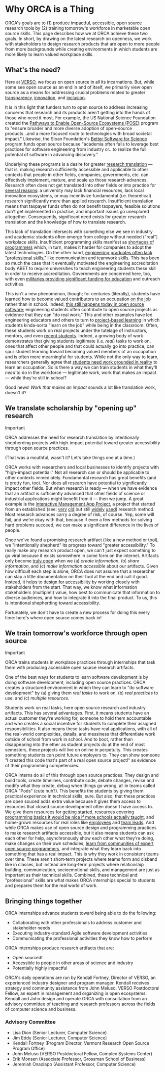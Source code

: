 # Why ORCA is a Thing
ORCA's goals are to (1) produce impactful, accessible, open source research tools by (2) training tomorrow's workforce in marketable open source skills. This page describes how we at ORCA achieve these two goals. In short, by drawing on the latest research on openness, we work with stakeholders to design research products that are open to more people from more backgrounds while creating environments in which students are more likely to learn valued workplace skills.

## What's the need?
Here at [VERSO](https://verso.w3.uvm.edu/), we focus on open source in all its incarnations. But, while some see open source as an end in and of itself, we primarily view open source as a means for addressing crucial problems related to greater [transparency](https://www.archives.gov/files/cui/documents/2009-WH-memo-on-transparency-and-open-government.pdf), [innovation](https://obamawhitehouse.archives.gov/sites/default/files/microsites/ostp/ostp_public_access_memo_2013.pdf), and [inclusion](https://www.whitehouse.gov/wp-content/uploads/2022/08/08-2022-OSTP-Public-Access-Memo.pdf).

It is in this light that funders turn to open source to address increasing concerns that research and its products aren't getting into the hands of those who need it most. For example, the US National Science Foundation created the [Pathways to Enable Open-Source Ecosystems (POSE)](https://new.nsf.gov/funding/opportunities/pathways-enable-open-source-ecosystems-pose) program to "ensure broader and more diverse adoption of open-source products...and a more focused route to technologies with broad societal impact." Likewise, the Sloan Foundation's [Better Software for Science](https://sloan.org/programs/digital-technology/better-software-for-science) program funds open source because "academia often fails to leverage best practices for software engineering from industry or...to realize the full potential of software in advancing discovery."

Underlying these programs is a desire for greater [research translation](https://new.nsf.gov/funding/opportunities/accelerating-research-translation-art) — that is, making research sufficiently accessible and applicable to other contexts that people in other fields, companies, governments, etc. can effectively implement, mature, and scale up those research advances. Research often does not get translated into other fields or into practice for [several reasons](https://new.nsf.gov/funding/opportunities/accelerating-research-translation-art/nsf23-558/solicitation#pgm_intr_txt): a university may lack financial resources, lack local innovation ecosystems, or may incentivize fundamental (i.e. theoretical) research significantly more than applied research. Insufficient translation means that taxpayer funds often do not benefit taxpayers, feasible solutions don't get implemented in practice, and important issues go unexplored altogether. Consequently, significant need exists for greater research translation and the knowledge of how to translate research.

This lack of translation intersects with something else we see in industry and academia: students often emerge from college without needed ("real") workplace skills. Insufficient programming skills manifest as [shortages of programmers](https://www.technologyreview.com/2023/09/21/1079695/new-approaches-to-the-tech-talent-shortage/) which, in turn, makes it harder for companies to adopt the latest technologies. On the other hand, [engineering graduates often lack "professional skills,"](https://onlinelibrary.wiley.com/doi/10.1002/j.2168-9830.2005.tb00828.x) like communication and teamwork skills. This has been so much the case that it eventually motivated the engineering accreditation body ABET to require universities to teach engineering students these skill in order to receive accreditation. Governments are concerned here, too, with even [militaries providing significant funding for education](https://www.grants.gov/search-results-detail/351854) and outreach activities.

This isn't a new phenomenon, though; for centuries (literally), students have learned how to become valued contributors to an occupation [on the job](https://www.google.com/books/edition/Situated_Learning/CAVIOrW3vYAC) rather than in school. Indeed, [this still happens today in open source software](https://doi.org/10.2753/MIS0742-1222250401); engineering students often contribute to open source projects as evidence that they can "do real work." This and other examples have led engineering educators and others to turn to [project-based learning](https://knilt.arcc.albany.edu/images/4/4d/PBL_Article.pdf) in which students kinda-sorta "learn on the job" while being in the classroom. Often, these students work on real projects under the tutelage of instructors, mentors, and even [recent students](doi.org/10.1287/orsc.2020.14214). Indeed, a growing body of work demonstrates that giving students legitimate (i.e. _real_) tasks to work on, ones that affect other people and that could actually go into practice, can spur student learning toward becoming valued members of an occupation and is often more mearningful for students. While not the only way to learn, researchers generally agree that [students need work grounded in reality](doi.org/10.1287/orsc.2020.14214) to learn an occupation. So is there a way we can train students in what they'll _need_ to do in the workforce — legitimate work, work that makes an impact — while they're still in school?

Good news! _Work that makes an impact_ sounds a lot like translation work, doesn't it?

## We translate scholarship by "opening up" research
> [!Important]
> ORCA addresses the need for research translation by intentionally shepherding projects with high-impact potential toward greater accessibility through open source practices.

(That was a mouthful, wasn't it? Let's take things one at a time.)

ORCA works with researchers and local businesses to identify projects with "high-impact potential." Not all research can or should be applicable to other contexts immediately. Fundamental research has great benefits (and is pretty fun, too). Nor does all research have potential to significantly impact other fields. But when research is ready — when we have evidence that an artifact is sufficiently advanced that other fields of science or industrial applications might benefit from it — then we jump. A great example is the [Interactive Management App Project](https://github.com/VERSO-UVM/Interactive-Management-App), a project that started from an established (see: [very](https://www.doi.org/10.1109/TSMC.1974.4309336) [old](https://www.doi.org/10.1109/PROC.1975.9765) but still [widely](https://doi.org/10.1007/s11205-014-0764-x) [used](https://journals.sagepub.com/eprint/UTIRDF3JWTXB5IJWESYX/full)) research method. Most research advances carry a degree of risk, of course. Yep, some will fail, and we're okay with that, because if even a few methods for solving hard problems succeed, we can make a significant difference in the lives of people.

Once we've found a promising research artifact (like a new method or tool), we "intentionally shepherd" its progress toward "greater accessibility." To really make any research product open, we can't just expect something to go viral because it exists somewhere in some form on the internet. Artifacts only become [truly open](https://ijoc.org/index.php/ijoc/article/view/4466) when we (a) _create information_, (b) _share information_, and (c) _make information accessible_ about our artifacts. Given how difficult each step is alone, ORCA does not assume that a researcher can slap a little documentation on their tool at the end and call it good. Instead, it helps to [design for accessibility](https://www.google.com/books/edition/Just_Ask/hRnpXbFB06cC) by working closely with stakeholders from the start. That way, we know what information stakeholders (multiple!!) value, how best to communicate that information to diverse audiences, and how to integrate it into the final product. To us, this is intentional shepherding toward accessibility.

Fortunately, we don't have to create a new process for doing this every time: here's where open source comes back in! 

## We train tomorrow's workforce through open source

> [!Important]
> ORCA trains students in workplace practices through internships that task them with producing accessible open source research artifacts.

One of the best ways for students to learn software development is by doing software development, including open source practices. ORCA creates a structured environment in which they can learn to "do software development" by (a) giving them _real tasks_ to work on, (b) _real practices_ to use, and (c) _multiple resources_.

Students work on real tasks, here open source research and industry artifacts. This has several advantages. First, it means students have an actual customer they're working for, someone to hold them accountable and who creates a social incentive for students to complete their assigned responsibilities. It also means these tasks have real applications, with all of the real-world complexities, details, and messiness that differentiate work outside of school from work in school. And to boot, rather than disappearing into the ether as student projects do at the end of most semesters, these projects will live on online in perpetuity. This creates something students can point future employers to. They can show someone "I created this code that's part of a real open source project!" as evidence of their programming competencies.

ORCA interns do all of this through open source practices. They design and build tools, create timelines, contribute code, debate changes, revise and modify what they create, debug when things go wrong, all in teams called ORCA "Pods" (cute huh?). This benefits the students by giving them practical experience in technical skills, sure. But also, that these practices are open souced adds extra value because it gives them access to resources that closed source development often doesn't have access to. We give them resources for [getting started](https://www.freecodecamp.org/news/a-practical-guide-to-start-opensource-contributions/), resources covering [programming basics it would be nice if more schools actually taught](https://missing.csail.mit.edu/), and home-grown resources for real roles like [employees](ORCA_Handbook.md) and [team leads](Onboarding.md). And while ORCA makes use of open source design and programming practices to make research artifacts accessible, but it also means students can ask each other for help, asynchronously show each other what they're doing, make changes on their own schedules, [learn from communities of expert open source programmers](https://stackoverflow.com/), and integrate what they learn back into something that has a real impact. This is why they work in consistent teams over time. These aren't short-term projects where teams form and disband like in classes, but instead are long-term projects where relationship building, communication, socioemotional skills, and management are just as important as their technical skills. Combined, these technical and "professional" skills are what makes ORCA internships special to students and prepares them for the real world of work.

## Bringing things together
ORCA internships advance students toward being able to do the following:
- Collaborating with other professionals to address customer and stakeholder needs
- Executing industry-standard Agile software development activities
- Communicating the professional activities they know how to perform

ORCA internships produce research artifacts that are:
- Open sourced!
- Accessible to people in other areas of science and industry
- Potentially highly impactful

ORCA's daily operations are run by Kendall Fortney, Director of VERSO, an experienced industry designer and program manager. Kendall receives strategy and community assistance from John Meluso, VERSO Postdoctoral Fellow, an expert in management and organizing in open ecosystems. Kendall and John design and operate ORCA with consultation from an advisory committee of teaching and research professors across the fields of computer science and business.

### Advisory Committee
- Lisa Dion (Senior Lecturer, Computer Science)
- Jim Eddy (Senior Lecturer, Computer Science)
- Kendall Fortney (Program Director, Vermont Research Open Source Program Office)
- John Meluso (VERSO Postdoctoral Fellow, Complex Systems Center)
- Erik Monsen (Associate Professor, Grossman School of Business)
- Jeremiah Onaolapo (Assistant Professor, Computer Science)
